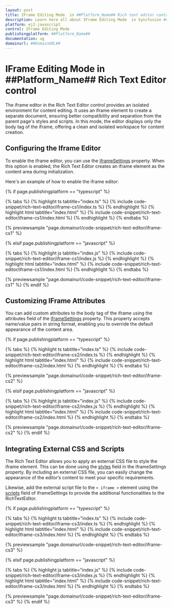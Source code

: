 ```yaml
---
layout: post
title: IFrame Editing Mode  in ##Platform_Name## Rich text editor control | Syncfusion
description: Learn here all about IFrame Editing Mode  in Syncfusion ##Platform_Name## Rich text editor control of Syncfusion Essential JS 2 and more.
platform: ej2-javascript
control: IFrame Editing Mode  
publishingplatform: ##Platform_Name##
documentation: ug
domainurl: ##DomainURL##
---
```


# IFrame Editing Mode in ##Platform_Name## Rich Text Editor control

The iframe editor in the Rich Text Editor control provides an isolated environment for content editing. It uses an iframe element to create a separate document, ensuring better compatibility and separation from the parent page's styles and scripts. In this mode, the editor displays only the body tag of the iframe, offering a clean and isolated workspace for content creation.

## Configuring the Iframe Editor

To enable the iframe editor, you can use the [iframeSettings](../api/rich-text-editor/#iframesettings) property. When this option is enabled, the Rich Text Editor creates an iframe element as the content area during initialization.

Here's an example of how to enable the iframe editor:

{% if page.publishingplatform == "typescript" %}

{% tabs %}
{% highlight ts tabtitle="index.ts" %}
{% include code-snippet/rich-text-editor/iframe-cs1/index.ts %}
{% endhighlight %}
{% highlight html tabtitle="index.html" %}
{% include code-snippet/rich-text-editor/iframe-cs1/index.html %}
{% endhighlight %}
{% endtabs %}
        
{% previewsample "page.domainurl/code-snippet/rich-text-editor/iframe-cs1" %}

{% elsif page.publishingplatform == "javascript" %}

{% tabs %}
{% highlight js tabtitle="index.js" %}
{% include code-snippet/rich-text-editor/iframe-cs1/index.js %}
{% endhighlight %}
{% highlight html tabtitle="index.html" %}
{% include code-snippet/rich-text-editor/iframe-cs1/index.html %}
{% endhighlight %}
{% endtabs %}

{% previewsample "page.domainurl/code-snippet/rich-text-editor/iframe-cs1" %}
{% endif %}

## Customizing IFrame Attributes

You can add custom attributes to the body tag of the iframe using the attributes field of the [iframeSettings](../api/rich-text-editor/#iframesettings) property. This property accepts name/value pairs in string format, enabling you to override the default appearance of the content area.

{% if page.publishingplatform == "typescript" %}

{% tabs %}
{% highlight ts tabtitle="index.ts" %}
{% include code-snippet/rich-text-editor/iframe-cs2/index.ts %}
{% endhighlight %}
{% highlight html tabtitle="index.html" %}
{% include code-snippet/rich-text-editor/iframe-cs2/index.html %}
{% endhighlight %}
{% endtabs %}
        
{% previewsample "page.domainurl/code-snippet/rich-text-editor/iframe-cs2" %}

{% elsif page.publishingplatform == "javascript" %}

{% tabs %}
{% highlight js tabtitle="index.js" %}
{% include code-snippet/rich-text-editor/iframe-cs2/index.js %}
{% endhighlight %}
{% highlight html tabtitle="index.html" %}
{% include code-snippet/rich-text-editor/iframe-cs2/index.html %}
{% endhighlight %}
{% endtabs %}

{% previewsample "page.domainurl/code-snippet/rich-text-editor/iframe-cs2" %}
{% endif %}

## Integrating External CSS and Scripts

The Rich Text Editor allows you to apply an external CSS file to style the iframe element. This can be done using the [styles](../api/rich-text-editor/resources/#styles) field in the iframeSettings property. By including an external CSS file, you can easily change the appearance of the editor’s content to meet your specific requirements.

Likewise, add the external script file to the `< iframe >` element using the [scripts](../api/rich-text-editor/resources/#scripts) field of iframeSettings to provide the additional functionalities to the RichTextEditor.

{% if page.publishingplatform == "typescript" %}

{% tabs %}
{% highlight ts tabtitle="index.ts" %}
{% include code-snippet/rich-text-editor/iframe-cs3/index.ts %}
{% endhighlight %}
{% highlight html tabtitle="index.html" %}
{% include code-snippet/rich-text-editor/iframe-cs3/index.html %}
{% endhighlight %}
{% endtabs %}
        
{% previewsample "page.domainurl/code-snippet/rich-text-editor/iframe-cs3" %}

{% elsif page.publishingplatform == "javascript" %}

{% tabs %}
{% highlight js tabtitle="index.js" %}
{% include code-snippet/rich-text-editor/iframe-cs3/index.js %}
{% endhighlight %}
{% highlight html tabtitle="index.html" %}
{% include code-snippet/rich-text-editor/iframe-cs3/index.html %}
{% endhighlight %}
{% endtabs %}

{% previewsample "page.domainurl/code-snippet/rich-text-editor/iframe-cs3" %}
{% endif %}